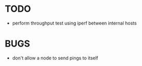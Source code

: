 TODO
====
- perform throughput test using iperf between internal hosts

BUGS
====
- don't allow a node to send pings to itself
